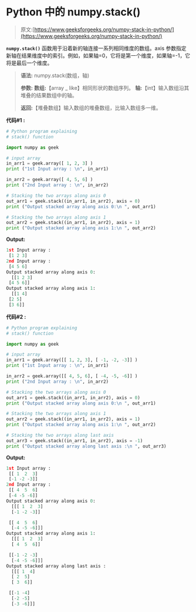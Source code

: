 # Python 中的 numpy.stack()

> 原文:[https://www.geeksforgeeks.org/numpy-stack-in-python/](https://www.geeksforgeeks.org/numpy-stack-in-python/)

**`numpy.stack()`** 函数用于沿着新的轴连接一系列相同维度的数组。axis 参数指定新轴在结果维度中的索引。例如，如果轴=0，它将是第一个维度，如果轴=-1，它将是最后一个维度。

> **语法:** numpy.stack(数组，轴)
> 
> **参数:**
> **数组:**【array _ like】相同形状的数组序列。
> **轴:**【int】输入数组沿其堆叠的结果数组中的轴。
> 
> **返回:**【堆叠数组】输入数组的堆叠数组，比输入数组多一维。

**代码#1 :**

```py
# Python program explaining
# stack() function

import numpy as geek

# input array
in_arr1 = geek.array([ 1, 2, 3] )
print ("1st Input array : \n", in_arr1) 

in_arr2 = geek.array([ 4, 5, 6] )
print ("2nd Input array : \n", in_arr2) 

# Stacking the two arrays along axis 0
out_arr1 = geek.stack((in_arr1, in_arr2), axis = 0)
print ("Output stacked array along axis 0:\n ", out_arr1)

# Stacking the two arrays along axis 1
out_arr2 = geek.stack((in_arr1, in_arr2), axis = 1)
print ("Output stacked array along axis 1:\n ", out_arr2)
```

**Output:**

```py
1st Input array : 
 [1 2 3]
2nd Input array : 
 [4 5 6]
Output stacked array along axis 0:
  [[1 2 3]
 [4 5 6]]
Output stacked array along axis 1:
  [[1 4]
 [2 5]
 [3 6]]

```

**代码#2 :**

```py
# Python program explaining
# stack() function

import numpy as geek

# input array
in_arr1 = geek.array([[ 1, 2, 3], [ -1, -2, -3]] )
print ("1st Input array : \n", in_arr1) 

in_arr2 = geek.array([[ 4, 5, 6], [ -4, -5, -6]] )
print ("2nd Input array : \n", in_arr2) 

# Stacking the two arrays along axis 0
out_arr1 = geek.stack((in_arr1, in_arr2), axis = 0)
print ("Output stacked array along axis 0:\n ", out_arr1)

# Stacking the two arrays along axis 1
out_arr2 = geek.stack((in_arr1, in_arr2), axis = 1)
print ("Output stacked array along axis 1:\n ", out_arr2)

# Stacking the two arrays along last axis 
out_arr3 = geek.stack((in_arr1, in_arr2), axis = -1)
print ("Output stacked array along last axis :\n ", out_arr3)
```

**Output:**

```py
1st Input array : 
 [[ 1  2  3]
 [-1 -2 -3]]
2nd Input array : 
 [[ 4  5  6]
 [-4 -5 -6]]
Output stacked array along axis 0:
  [[[ 1  2  3]
  [-1 -2 -3]]

 [[ 4  5  6]
  [-4 -5 -6]]]
Output stacked array along axis 1:
  [[[ 1  2  3]
  [ 4  5  6]]

 [[-1 -2 -3]
  [-4 -5 -6]]]
Output stacked array along last axis :
  [[[ 1  4]
  [ 2  5]
  [ 3  6]]

 [[-1 -4]
  [-2 -5]
  [-3 -6]]]

```